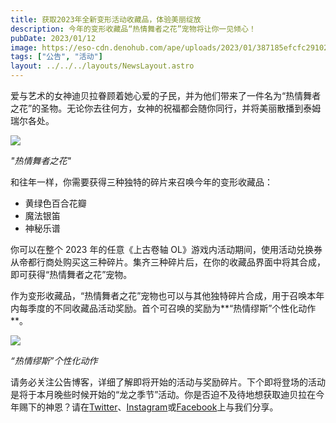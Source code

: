 ```yaml
---
title: 获取2023年全新变形活动收藏品，体验美丽绽放
description: 今年的变形收藏品“热情舞者之花”宠物将让你一见倾心！
pubDate: 2023/01/12
image: https://eso-cdn.denohub.com/ape/uploads/2023/01/387185efcfc2910264e160507cc26dd5.jpg
tags: ["公告", "活动"]
layout: ../../../layouts/NewsLayout.astro
---
```


爱与艺术的女神迪贝拉眷顾着她心爱的子民，并为他们带来了一件名为“热情舞者之花”的圣物。无论你去往何方，女神的祝福都会随你同行，并将美丽散播到泰姆瑞尔各处。

![](https://eso-cdn.denohub.com/ape/uploads/2023/01/3416c0e0014e2d00113dda648255fb78.jpg)

_"热情舞者之花"_

和往年一样，你需要获得三种独特的碎片来召唤今年的变形收藏品：

- 黄绿色百合花瓣
- 魔法银笛
- 神秘乐谱

你可以在整个 2023 年的任意《上古卷轴
OL》游戏内活动期间，使用活动兑换券从帝都行商处购买这三种碎片。集齐三种碎片后，在你的收藏品界面中将其合成，即可获得“热情舞者之花”宠物。

作为变形收藏品，“热情舞者之花”宠物也可以与其他独特碎片合成，用于召唤本年内每季度的不同收藏品活动奖励。首个可召唤的奖励为**“热情缪斯”个性化动作**。

![](https://eso-cdn.denohub.com/ape/uploads/2023/01/532d5e97fde64bd4a809262b5f486bee.jpg)

_“热情缪斯”个性化动作_

请务必关注公告博客，详细了解即将开始的活动与奖励碎片。下个即将登场的活动是将于本月晚些时候开始的“龙之季节”活动。你是否迫不及待地想获取迪贝拉在今年赐下的神恩？请在[Twitter](https://twitter.com/TESOnline)、[Instagram](https://www.instagram.com/elderscrollsonline/)或[Facebook](https://www.facebook.com/ElderScrollsOnline)上与我们分享。
